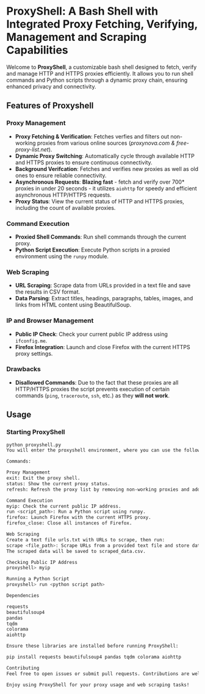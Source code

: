 # ProxyShell: A Bash Shell with Integrated Proxy Fetching, Verifying, Management and Scraping Capabilities

Welcome to **ProxyShell**, a customizable bash shell designed to fetch, verify and manage HTTP and HTTPS proxies efficiently. It allows you to run shell commands and Python scripts through a dynamic proxy chain, ensuring enhanced privacy and connectivity.

## Features of Proxyshell

### Proxy Management
- **Proxy Fetching & Verification**: Fetches verfies and filters out non-working proxies from various online sources (*proxynova.com & free-proxy-list.net*).
- **Dynamic Proxy Switching**: Automatically cycle through available HTTP and HTTPS proxies to ensure continuous connectivity.
- **Background Verifcation**: Fetches and verifies new proxies as well as old ones to ensure reliable connectivity.
- **Asynchronous Requests**: **Blazing fast** - fetch and verify over 700* proxies in under 20 seconds - it utilizes `aiohttp` for speedy and efficient asynchronous HTTP/HTTPS requests.
- **Proxy Status**: View the current status of HTTP and HTTPS proxies, including the count of available proxies.

### Command Execution
- **Proxied Shell Commands**: Run shell commands through the current proxy.
- **Python Script Execution**: Execute Python scripts in a proxied environment using the `runpy` module.

### Web Scraping
- **URL Scraping**: Scrape data from URLs provided in a text file and save the results in CSV format.
- **Data Parsing**: Extract titles, headings, paragraphs, tables, images, and links from HTML content using BeautifulSoup.

### IP and Browser Management
- **Public IP Check**: Check your current public IP address using `ifconfig.me`.
- **Firefox Integration**: Launch and close Firefox with the current HTTPS proxy settings.

### Drawbacks
- **Disallowed Commands**: Due to the fact that these proxies are all HTTP/HTTPS proxies the script prevents execution of certain commands (`ping`, `traceroute`, `ssh`, etc.) as they **will not work**.

## Usage

### Starting ProxyShell
```bash
python proxyshell.py
You will enter the proxyshell environment, where you can use the following commands after it automatically fetches and verifies proxies.

Commands:

Proxy Management
exit: Exit the proxy shell.
status: Show the current proxy status.
refresh: Refresh the proxy list by removing non-working proxies and adding new ones.

Command Execution
myip: Check the current public IP address.
run <script_path>: Run a Python script using runpy.
firefox: Launch Firefox with the current HTTPS proxy.
firefox_close: Close all instances of Firefox.

Web Scraping
Create a text file urls.txt with URLs to scrape, then run:
scrape <file_path>: Scrape URLs from a provided text file and store data in CSV format:
The scraped data will be saved to scraped_data.csv.

Checking Public IP Address
proxyshell> myip

Running a Python Script
proxyshell> run <python script path>

Dependencies

requests
beautifulsoup4
pandas
tqdm
colorama
aiohttp

Ensure these libraries are installed before running ProxyShell:

pip install requests beautifulsoup4 pandas tqdm colorama aiohttp

Contributing
Feel free to open issues or submit pull requests. Contributions are welcome!

Enjoy using ProxyShell for your proxy usage and web scraping tasks!
